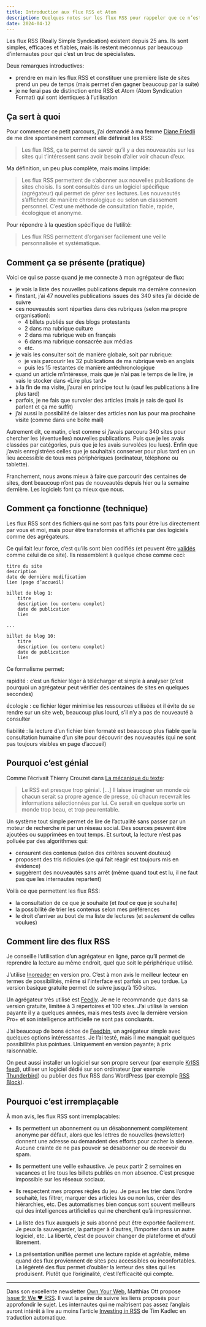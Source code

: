 ```yaml
---
title: Introduction aux flux RSS et Atom
description: Quelques notes sur les flux RSS pour rappeler que ce n’est pas un outil des spécialistes.
date: 2024-04-12
---
```


Les flux RSS (Really Simple Syndication) existent depuis 25 ans. Ils sont simples, efficaces et fiables, mais ils restent méconnus par beaucoup d’internautes pour qui c’est un truc de spécialistes.

Deux remarques introductives:

- prendre en main les flux RSS et constituer une première liste de sites prend un peu de temps (mais permet d’en gagner beaucoup par la suite)
- je ne ferai pas de distinction entre RSS et Atom (Atom Syndication Format) qui sont identiques à l’utilisation

## Ça sert à quoi

Pour commencer ce petit parcours, j’ai demandé à ma femme [Diane Friedli](https://dianefriedli.ch/) de me dire spontanément comment elle définirait les RSS:

> Les flux RSS, ça te permet de savoir qu’il y a des nouveautés sur les sites qui t’intéressent sans avoir besoin d’aller voir chacun d’eux.

Ma définition, un peu plus complète, mais moins limpide:

> Les flux RSS permettent de s’abonner aux nouvelles publications de sites choisis. Ils sont consultés dans un logiciel spécifique (agrégateur) qui permet de gérer ses lectures. Les nouveautés s’affichent de manière chronologique ou selon un classement personnel. C’est une méthode de consultation fiable, rapide, écologique et anonyme.

Pour répondre à la question spécifique de l’utilité:

> Les flux RSS permettent d’organiser facilement une veille personnalisée et systématique.

## Comment ça se présente (pratique)

Voici ce qui se passe quand je me connecte à mon agrégateur de flux:

- je vois la liste des nouvelles publications depuis ma dernière connexion
- l’instant, j’ai 47 nouvelles publications issues des 340 sites j’ai décidé de suivre
- ces nouveautés sont réparties dans des rubriques (selon ma propre organisation):
  - 4 billets publiés sur des blogs protestants
  - 2 dans ma rubrique culture
  - 2 dans ma rubrique web en français
  - 6 dans ma rubrique consacrée aux médias
  - etc.
- je vais les consulter soit de manière globale, soit par rubrique:
  - je vais parcourir les 32 publications de ma rubrique web en anglais
  - puis les 15 restantes de manière antéchronologique
- quand un article m’intéresse, mais que je n’ai pas le temps de le lire, je vais le stocker dans «Lire plus tard»
- à la fin de ma visite, j’aurai en principe tout lu (sauf les publications à lire plus tard)
- parfois, je ne fais que survoler des articles (mais je sais de quoi ils parlent et ça me suffit)
- j’ai aussi la possibilité de laisser des articles non lus pour ma prochaine visite (comme dans une boîte mail)

Autrement dit, ce matin, c’est comme si j’avais parcouru 340 sites pour chercher les (éventuelles) nouvelles publications. Puis que je les avais classées par catégories, puis que je les avais survolées (ou lues). Enfin que j’avais enregistrées celles que je souhaitais conserver pour plus tard en un lieu accessible de tous mes périphériques (ordinateur, téléphone ou tablette).

Franchement, nous avons mieux à faire que parcourir des centaines de sites, dont beaucoup n’ont pas de nouveautés depuis hier ou la semaine dernière. Les logiciels font ça mieux que nous.

## Comment ça fonctionne (technique)

Les flux RSS sont des fichiers qui ne sont pas faits pour être lus directement par vous et moi, mais pour être transformés et affichés par des logiciels comme des agrégateurs.

Ce qui fait leur force, c’est qu’ils sont bien codifiés (et peuvent être [validés](https://validator.w3.org/feed/check.cgi?url=https%3A%2F%2Fnicolasfriedli.ch%2Findex.xml) comme celui de ce site). Ils ressemblent à quelque chose comme ceci:

```
titre du site
description
date de dernière modification
lien (page d’accueil)

billet de blog 1:
    titre
    description (ou contenu complet)
    date de publication
    lien

...

billet de blog 10:
    titre
    description (ou contenu complet)
    date de publication
    lien
```

Ce formalisme permet:

rapidité
: c’est un fichier léger à télécharger et simple à analyser (c’est pourquoi un agrégateur peut vérifier des centaines de sites en quelques secondes)

écologie
: ce fichier léger minimise les ressources utilisées et il évite de se rendre sur un site web, beaucoup plus lourd, s’il n’y a pas de nouveauté à consulter

fiabilité
: la lecture d’un fichier bien formaté est beaucoup plus fiable que la consultation humaine d’un site pour découvrir des nouveautés (qui ne sont pas toujours visibles en page d’accueil)

## Pourquoi c’est génial

Comme l’écrivait Thierry Crouzet dans [La mécanique du texte](https://tcrouzet.com/books/la-mecanique-du-texte/):

> Le RSS est presque trop génial. [...] Il laisse imaginer un monde où chacun serait sa propre agence de presse, où chacun recevrait les informations sélectionnées par lui. Ce serait en quelque sorte un monde trop beau, et trop peu rentable.

Un système tout simple permet de lire de l’actualité sans passer par un moteur de recherche ni par un réseau social. Des sources peuvent être ajoutées ou supprimées en tout temps. Et surtout, la lecture n’est pas polluée par des algorithmes qui:

- censurent des contenus (selon des critères souvent douteux)
- proposent des tris ridicules (ce qui fait réagir est toujours mis en évidence)
- suggèrent des nouveautés sans arrêt (même quand tout est lu, il ne faut pas que les internautes repartent)

Voilà ce que permettent les flux RSS:

- la consultation de ce que je souhaite (et *tout* ce que je souhaite)
- la possibilité de trier les contenus selon mes préférences
- le droit d’arriver au bout de ma liste de lectures (et *seulement* de celles voulues)

## Comment lire des flux RSS

Je conseille l’utilisation d’un agrégateur en ligne, parce qu’il permet de reprendre la lecture au même endroit, quel que soit le périphérique utilisé.

J’utilise [Inoreader](https://www.inoreader.com/) en version pro. C’est à mon avis le meilleur lecteur en termes de possibilités, même si l’interface est parfois un peu tordue. La version basique gratuite permet de suivre jusqu’à 150 sites.

Un agrégateur très utilisé est [Feedly](https://feedly.com/news-reader). Je ne le recommande que dans sa version gratuite, limitée à 3 répertoires et 100 sites. J’ai utilisé la version payante il y a quelques années, mais mes tests avec la dernière version Pro+ et son intelligence artificielle ne sont pas concluants.

J’ai beaucoup de bons échos de [Feedbin](https://feedbin.com/), un agrégateur simple avec quelques options intéressantes. Je l’ai testé, mais il me manquait quelques possibilités plus pointues. Uniquement en version payante; à prix raisonnable.

On peut aussi installer un logiciel sur son propre serveur (par exemple [KrISS feed](https://tontof.net/kriss/feed/)), utiliser un logiciel dédié sur son ordinateur (par exemple [Thunderbird](https://support.mozilla.org/en-US/products/thunderbird/news-feeds-rss-blogs-and-social-thunderbird)) ou publier des flux RSS dans WordPress (par exemple [RSS Block](https://wordpress.org/documentation/article/rss-block/)).

## Pourquoi c’est irremplaçable

À mon avis, les flux RSS sont irremplaçables:

- Ils permettent un abonnement ou un désabonnement complètement anonyme par défaut, alors que les lettres de nouvelles (newsletter) donnent une adresse ou demandent des efforts pour cacher la sienne. Aucune crainte de ne pas pouvoir se désabonner ou de recevoir du spam.

- Ils permettent une veille exhaustive. Je peux partir 2 semaines en vacances et lire tous les billets publiés en mon absence. C’est presque impossible sur les réseaux sociaux.

- Ils respectent mes propres règles du jeu. Je peux les trier dans l’ordre souhaité, les filtrer, marquer des articles lus ou non lus, créer des hiérarchies, etc. Des automatismes bien conçus sont souvent meilleurs qui des intelligences artificielles qui ne cherchent qu’à impressionner.

- La liste des flux auxquels je suis abonné peut être exportée facilement. Je peux la sauvegarder, la partager à d’autres, l’importer dans un autre logiciel, etc. La liberté, c’est de pouvoir changer de plateforme et d’outil librement.

- La présentation unifiée permet une lecture rapide et agréable, même quand des flux proviennent de sites peu accessibles ou inconfortables. La légèreté des flux permet d’oublier la lenteur des sites qui les produisent. Plutôt que l’originalité, c’est l’efficacité qui compte.

----

Dans son excellente newsletter [Own Your Web](https://buttondown.email/ownyourweb), Matthias Ott propose [Issue 9: We ❤️ RSS](https://buttondown.email/ownyourweb/archive/issue-09/). Il vaut la peine de suivre les liens proposés pour approfondir le sujet. Les internautes qui ne maîtrisent pas assez l’anglais auront intérêt à lire au moins l’article [Investing in RSS](https://timkadlec.com/remembers/2023-02-23-investing-in-rss/) de Tim Kadlec en traduction automatique.

